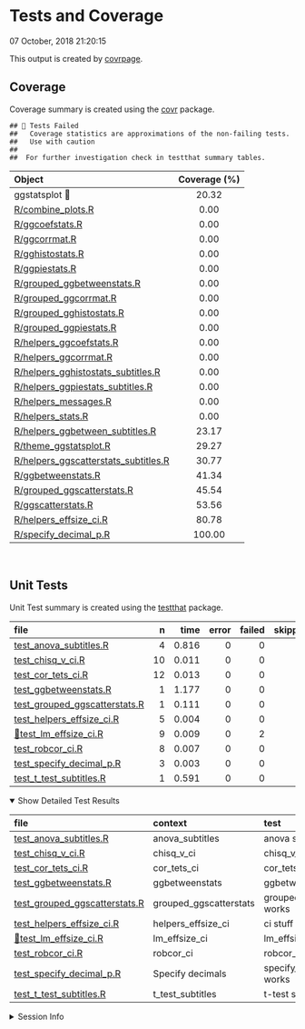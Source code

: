 Tests and Coverage
================
07 October, 2018 21:20:15

This output is created by
[covrpage](https://github.com/yonicd/covrpage).

## Coverage

Coverage summary is created using the
[covr](https://github.com/r-lib/covr) package.

    ## 🔴 Tests Failed
    ##   Coverage statistics are approximations of the non-failing tests.
    ##   Use with caution
    ## 
    ##  For further investigation check in testthat summary tables.

| Object                                                                            | Coverage (%) |
| :-------------------------------------------------------------------------------- | :----------: |
| ggstatsplot 🔴                                                                     |    20.32     |
| [R/combine\_plots.R](../R/combine_plots.R)                                        |     0.00     |
| [R/ggcoefstats.R](../R/ggcoefstats.R)                                             |     0.00     |
| [R/ggcorrmat.R](../R/ggcorrmat.R)                                                 |     0.00     |
| [R/gghistostats.R](../R/gghistostats.R)                                           |     0.00     |
| [R/ggpiestats.R](../R/ggpiestats.R)                                               |     0.00     |
| [R/grouped\_ggbetweenstats.R](../R/grouped_ggbetweenstats.R)                      |     0.00     |
| [R/grouped\_ggcorrmat.R](../R/grouped_ggcorrmat.R)                                |     0.00     |
| [R/grouped\_gghistostats.R](../R/grouped_gghistostats.R)                          |     0.00     |
| [R/grouped\_ggpiestats.R](../R/grouped_ggpiestats.R)                              |     0.00     |
| [R/helpers\_ggcoefstats.R](../R/helpers_ggcoefstats.R)                            |     0.00     |
| [R/helpers\_ggcorrmat.R](../R/helpers_ggcorrmat.R)                                |     0.00     |
| [R/helpers\_gghistostats\_subtitles.R](../R/helpers_gghistostats_subtitles.R)     |     0.00     |
| [R/helpers\_ggpiestats\_subtitles.R](../R/helpers_ggpiestats_subtitles.R)         |     0.00     |
| [R/helpers\_messages.R](../R/helpers_messages.R)                                  |     0.00     |
| [R/helpers\_stats.R](../R/helpers_stats.R)                                        |     0.00     |
| [R/helpers\_ggbetween\_subtitles.R](../R/helpers_ggbetween_subtitles.R)           |    23.17     |
| [R/theme\_ggstatsplot.R](../R/theme_ggstatsplot.R)                                |    29.27     |
| [R/helpers\_ggscatterstats\_subtitles.R](../R/helpers_ggscatterstats_subtitles.R) |    30.77     |
| [R/ggbetweenstats.R](../R/ggbetweenstats.R)                                       |    41.34     |
| [R/grouped\_ggscatterstats.R](../R/grouped_ggscatterstats.R)                      |    45.54     |
| [R/ggscatterstats.R](../R/ggscatterstats.R)                                       |    53.56     |
| [R/helpers\_effsize\_ci.R](../R/helpers_effsize_ci.R)                             |    80.78     |
| [R/specify\_decimal\_p.R](../R/specify_decimal_p.R)                               |    100.00    |

<br>

## Unit Tests

Unit Test summary is created using the
[testthat](https://github.com/r-lib/testthat)
package.

| file                                                                      |  n |  time | error | failed | skipped | warning |
| :------------------------------------------------------------------------ | -: | ----: | ----: | -----: | ------: | ------: |
| [test\_anova\_subtitles.R](testthat/test_anova_subtitles.R)               |  4 | 0.816 |     0 |      0 |       0 |       0 |
| [test\_chisq\_v\_ci.R](testthat/test_chisq_v_ci.R)                        | 10 | 0.011 |     0 |      0 |       0 |       0 |
| [test\_cor\_tets\_ci.R](testthat/test_cor_tets_ci.R)                      | 12 | 0.013 |     0 |      0 |       0 |       0 |
| [test\_ggbetweenstats.R](testthat/test_ggbetweenstats.R)                  |  1 | 1.177 |     0 |      0 |       1 |       0 |
| [test\_grouped\_ggscatterstats.R](testthat/test_grouped_ggscatterstats.R) |  1 | 0.111 |     0 |      0 |       0 |       0 |
| [test\_helpers\_effsize\_ci.R](testthat/test_helpers_effsize_ci.R)        |  5 | 0.004 |     0 |      0 |       0 |       0 |
| [🔴test\_lm\_effsize\_ci.R](testthat/test_lm_effsize_ci.R)                 |  9 | 0.009 |     0 |      2 |       0 |       0 |
| [test\_robcor\_ci.R](testthat/test_robcor_ci.R)                           |  8 | 0.007 |     0 |      0 |       0 |       0 |
| [test\_specify\_decimal\_p.R](testthat/test_specify_decimal_p.R)          |  3 | 0.003 |     0 |      0 |       0 |       0 |
| [test\_t\_test\_subtitles.R](testthat/test_t_test_subtitles.R)            |  1 | 0.591 |     0 |      0 |       0 |       0 |

<details open>

<summary> Show Detailed Test Results
</summary>

| file                                                                             | context                 | test                          | status  |  n |  time |
| :------------------------------------------------------------------------------- | :---------------------- | :---------------------------- | :------ | -: | ----: |
| [test\_anova\_subtitles.R](testthat/test_anova_subtitles.R#L30_L33)              | anova\_subtitles        | anova subtitles work          | PASS    |  4 | 0.816 |
| [test\_chisq\_v\_ci.R](testthat/test_chisq_v_ci.R#L36)                           | chisq\_v\_ci            | chisq\_v\_ci works            | PASS    | 10 | 0.011 |
| [test\_cor\_tets\_ci.R](testthat/test_cor_tets_ci.R#L36)                         | cor\_tets\_ci           | cor\_tets\_ci works           | PASS    | 12 | 0.013 |
| [test\_ggbetweenstats.R](testthat/test_ggbetweenstats.R#L17_L20)                 | ggbetweenstats          | ggbetweenstats works          | SKIPPED |  1 | 1.177 |
| [test\_grouped\_ggscatterstats.R](testthat/test_grouped_ggscatterstats.R#L7_L15) | grouped\_ggscatterstats | grouped\_ggscatterstats works | PASS    |  1 | 0.111 |
| [test\_helpers\_effsize\_ci.R](testthat/test_helpers_effsize_ci.R#L54)           | helpers\_effsize\_ci    | ci stuff works                | PASS    |  5 | 0.004 |
| [🔴test\_lm\_effsize\_ci.R](testthat/test_lm_effsize_ci.R#L54)                    | lm\_effsize\_ci         | lm\_effsize\_ci works         | FAILED  |  9 | 0.009 |
| [test\_robcor\_ci.R](testthat/test_robcor_ci.R#L32)                              | robcor\_ci              | robcor\_ci works              | PASS    |  8 | 0.007 |
| [test\_specify\_decimal\_p.R](testthat/test_specify_decimal_p.R#L11)             | Specify decimals        | specify\_decimal\_p works     | PASS    |  3 | 0.003 |
| [test\_t\_test\_subtitles.R](testthat/test_t_test_subtitles.R#L38_L42)           | t\_test\_subtitles      | t-test subtitles work         | PASS    |  1 | 0.591 |

</details>

<details>

<summary> Session Info </summary>

| Field    | Value                               |
| :------- | :---------------------------------- |
| Version  | R version 3.5.1 (2018-07-02)        |
| Platform | x86\_64-apple-darwin15.6.0 (64-bit) |
| Running  | macOS High Sierra 10.13.6           |
| Language | en\_US                              |
| Timezone | America/New\_York                   |

| Package  | Version    |
| :------- | :--------- |
| testthat | 2.0.0.9000 |
| covr     | 3.2.0      |
| covrpage | 0.0.60     |

</details>

<!--- Final Status : error/failed --->
